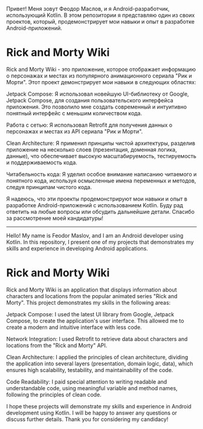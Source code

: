 Привет! Меня зовут Феодор Маслов, и я Android-разработчик, использующий Kotlin. В этом репозитории я представляю один из своих проектов, который, продемонстрирует мои навыки и опыт в разработке Android-приложений.

# Rick and Morty Wiki

Rick and Morty Wiki - это приложение, которое отображает информацию о персонажах и местах из популярного анимационного сериала "Рик и Морти". Этот проект демонстрирует мои навыки в следующих областях:

Jetpack Compose: Я использовал новейшую UI-библиотеку от Google, Jetpack Compose, для создания пользовательского интерфейса приложения. Это позволило мне создать современный и интуитивно понятный интерфейс с меньшим количеством кода.

Работа с сетью: Я использовал Retrofit для получения данных о персонажах и местах из API сериала "Рик и Морти".

Clean Architecture: Я применил принципы чистой архитектуры, разделив приложение на несколько слоев (презентация, доменная логика, данные), что обеспечивает высокую масштабируемость, тестируемость и поддерживаемость кода.

Читабельность кода: Я уделил особое внимание написанию читаемого и понятного кода, используя осмысленные имена переменных и методов, следуя принципам чистого кода.

Я надеюсь, что эти проекты продемонстрируют мои навыки и опыт в разработке Android-приложений с использованием Kotlin. Буду рад ответить на любые вопросы или обсудить дальнейшие детали. Спасибо за рассмотрение моей кандидатуры!

*************************

Hello! My name is Feodor Maslov, and I am an Android developer using Kotlin. In this repository, I present one of my projects that demonstrates my skills and experience in developing Android applications.

# Rick and Morty Wiki

Rick and Morty Wiki is an application that displays information about characters and locations from the popular animated series "Rick and Morty". This project demonstrates my skills in the following areas:


Jetpack Compose: I used the latest UI library from Google, Jetpack Compose, to create the application's user interface. This allowed me to create a modern and intuitive interface with less code.

Network Integration: I used Retrofit to retrieve data about characters and locations from the "Rick and Morty" API.

Clean Architecture: I applied the principles of clean architecture, dividing the application into several layers (presentation, domain logic, data), which ensures high scalability, testability, and maintainability of the code.

Code Readability: I paid special attention to writing readable and understandable code, using meaningful variable and method names, following the principles of clean code.

I hope these projects will demonstrate my skills and experience in Android development using Kotlin. I will be happy to answer any questions or discuss further details. Thank you for considering my candidacy!
